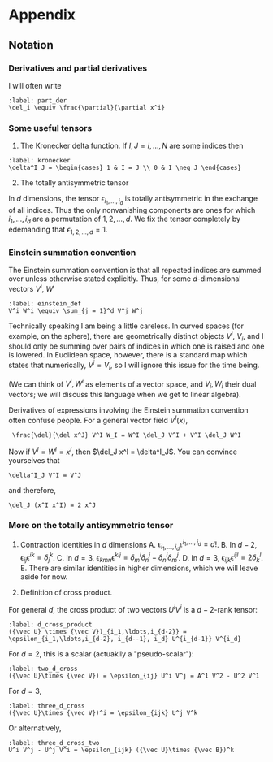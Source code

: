 # Appendix

## Notation

### Derivatives and partial derivatives

I will often write

```{math}
:label: part_der
\del_i \equiv \frac{\partial}{\partial x^i}
```

### Some useful tensors

1. The Kronecker delta function. If $I,J = i,\ldots,N$ are some indices then

```{math}
:label: kronecker
\delta^I_J = \begin{cases} 1 & I = J \\ 0 & I \neq J \end{cases}
```

2. The totally antisymmetric tensor

In $d$ dimensions, the tensor $\epsilon_{i_1,\ldots, i_d}$ is totally antisymmetric in the exchange of all indices. Thus the only nonvanishing components are ones for which $i_1,\ldots,i_d$ are a permutation of $1,2,\ldots,d$. We fix the tensor completely by edemanding that $\epsilon_{1,2,\ldots,d} = 1$.

### Einstein summation convention

The Einstein summation convention is that all repeated indices are summed over unless otherwise stated explicitly. Thus, for some $d$-dimensional vectors $V^i$, $W^i$ 

```{math}
:label: einstein_def
V^i W^i \equiv \sum_{j = 1}^d V^j W^j
```

Technically speaking I am being a little careless. In curved spaces (for example, on the sphere), there are geometrically distinct objects $V^i$, $V_i$, and I should only be summing over pairs of indices in which one is raised and one is lowered. In Euclidean space, however, there is a standard map which states that numerically, $V^i = V_i$, so I will ignore this issue for the time being.

(We can think of $V^i, W^i$ as elements of a vector space, and $V_i, W_i$ their dual vectors; we will discuss this language when we get to linear algebra).

Derivatives of expressions involving the Einstein summation convention often confuse people. For a general vector field $V^I(x)$, 
```{math}
 \frac{\del}{\del x^J} V^I W_I = W^I \del_J V^I + V^I \del_J W^I
```

Now if $V^I = W^I = x^I$, then $\del_J x^I = \delta^I_J$. You can convince yourselves that

```{math}
\delta^I_J V^I = V^J
```

and therefore,

```{math}
\del_J (x^I x^I) = 2 x^J
```

### More on the totally antisymmetric tensor

1. Contraction identities in $d$ dimensions
   A. $\epsilon_{i_1,\ldots,i_d}\epsilon^{i_1,\ldots,i_d} = d!$.
   B. In $d - 2$, $\epsilon_{ij} \epsilon^{ik} = \delta^k_j$.
   C. In $d = 3$, $\epsilon_{kmn}\epsilon^{k i j} = \delta^i_m \delta^j_n - \delta^i_n \delta^j_m$.
   D. In $d = 3$, $\epsilon_{ijk}\epsilon^{ijl} = 2\delta^l_k$.
   E. There are similar identities in higher dimensions, which we will leave aside for now.
   
2. Definition of cross product.

For general $d$, the cross product of two vectors $U^i V^i$ is a $d-2$-rank tensor:

```{math}
:label: d_cross_product
({\vec U} \times {\vec V})_{i_1,\ldots,i_{d-2}} = \epsilon_{i_1,\ldots,i_{d-2}, i_{d--1}, i_d} U^{i_{d-1}} V^{i_d}
```

For $d = 2$, this is a scalar (actuaklly a "pseudo-scalar"):

```{math}
:label: two_d_cross
({\vec U}\times {\vec V}) = \epsilon_{ij} U^i V^j = A^1 V^2 - U^2 V^1
```

For $d = 3$, 

```{math}
:label: three_d_cross
({\vec U}\times {\vec V})^i = \epsilon_{ijk} U^j V^k
```

Or alternatively,

```{math}
:label: three_d_cross_two
U^i V^j - U^j V^i = \epsilon_{ijk} ({\vec U}\times {\vec B})^k
```


